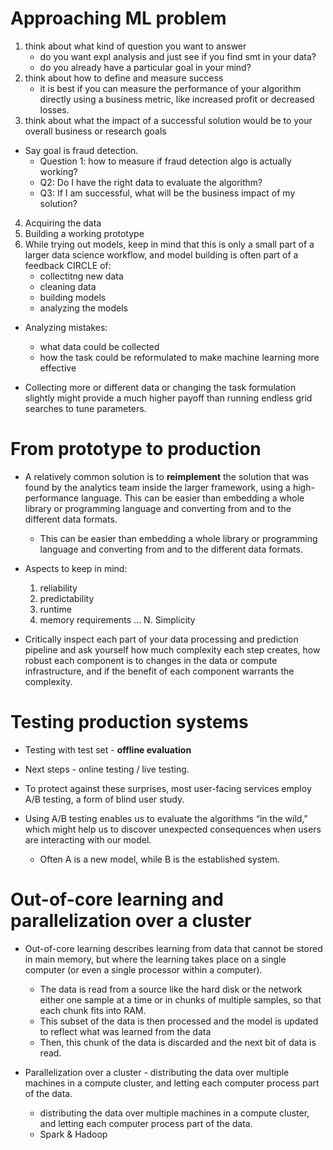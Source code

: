 # Approaching ML problem
1. think about what kind of question you want to answer
    - do you want expl analysis and just see if you find smt in your data?
    - do you already have a particular goal in your mind?
2. think about how to define and measure success
    - it is best if you can measure the performance of your
    algorithm directly using a business metric, like increased profit or decreased losses.
3. think about what the impact of a successful solution would be to your overall business or research goals

- Say goal is fraud detection.
    - Question 1: how to measure if fraud detection algo is actually working?
    - Q2: Do I have the right data to evaluate the algorithm?
    - Q3: If I am successful, what will be the business impact of my solution?

4. Acquiring the data
5. Building a working prototype
6. While trying out models, keep in mind that this is only a small part of a larger data science workflow, and model building is often part of a feedback CIRCLE of:
    - collectitng new data
    - cleaning data
    - building models
    - analyzing the models

- Analyzing mistakes:
    - what data could be collected
    - how the task could be reformulated to make machine learning more effective

- Collecting more or different data or changing the task formulation slightly might provide a much higher payoff than running endless grid searches to tune parameters.

# From prototype to production
- A relatively common solution is to **reimplement** the solution that was found by the analytics team inside the larger framework, using a high-performance language. This can be easier than embedding a whole library or programming language and converting from and to the different data formats.
    - This can be easier than embedding a whole library or programming language and converting from and to the different data formats.

- Aspects to keep in mind:
    1. reliability
    2. predictability
    3. runtime
    4. memory requirements
    ...
    N. Simplicity

- Critically inspect each part of your data processing and prediction pipeline and ask yourself how much complexity each step creates, how robust each component is to changes in the data or compute infrastructure, and if the benefit of each component warrants the complexity.

# Testing production systems
- Testing with test set - **offline evaluation**
- Next steps - online testing / live testing.

- To protect against these surprises, most user-facing services employ A/B testing, a form of blind user study.
- Using A/B testing enables us to evaluate the algorithms “in the wild,” which might help us to discover unexpected consequences when users are interacting with our model.
    - Often A is a new model, while B is the established system.

# Out-of-core learning and parallelization over a cluster
- Out-of-core learning describes learning from data that cannot be stored in main memory, but where the learning takes place on a single computer (or even a single processor within a computer).
    - The data is read from a source like the hard disk or the network either one sample at a time or in chunks of multiple samples, so that each chunk fits into RAM.
    - This subset of the data is then processed and the model is updated to reflect what was learned from the data
    - Then, this chunk of the data is discarded and the next bit of data is read.

- Parallelization over a cluster - distributing the data over multiple machines in a compute cluster, and letting each computer process part of the data.
    - distributing the data over multiple machines in a compute cluster, and letting each computer process part of the data.
    - Spark & Hadoop
